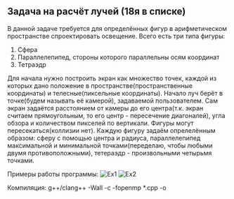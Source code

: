 ## Задача на расчёт лучей (18я в списке)

В данной задаче требуется для определённых фигур в арифметическом пространстве спроектировать освещение. Всего есть три типа фигуры:
1. Сфера
2. Параллелепипед, стороны которого параллельны осям координат
3. Тетраэдр

  Для начала нужно построить экран как множество точек, каждой из которых дано положение в пространстве(пространственные координаты) и телесные(пиксельные координаты).
Начало луч берёт в точке(будем называть её камерой), задаваемой пользователем. Сам экран задаётся расстоянием от камеры до его центра(т.к. экран считаем прямоугольным, то его центр - пересечение диагоналей),
угла обзора и количеством пикселей по вертикали.
  Фигуры могут пересекаться(коллизии нет). Каждую фигуру задаём опрелелённым образом: сферу с помощью центра и радиуса, параллелепипед максимальной и минимальной точками(переделаю, чтобы любыми
двумя противоположными), тетераэдр - произвольными четырьмя точками.

Примеры работы программы:
![Ex1](./pictures/image1.png)
![Ex2](./pictures/image2.png)

Компиляция: g++/clang++ -Wall -c -fopenmp *.cpp -o 

